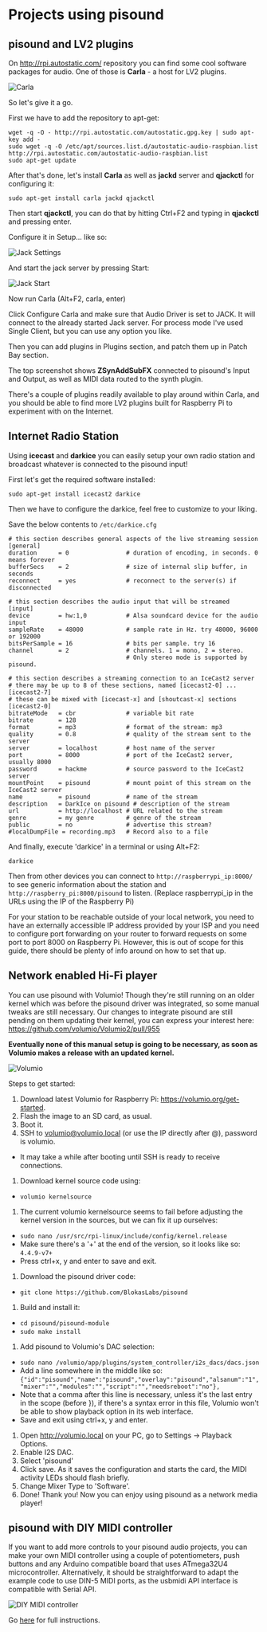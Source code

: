 # Projects using pisound

## pisound and LV2 plugins
On http://rpi.autostatic.com/ repository you can find some cool software packages for audio. One of those is **Carla** - a host for LV2 plugins.

![Carla](https://raw.githubusercontent.com/wiki/Pranciskus/wiki-test/images/carla.png)

So let's give it a go.

First we have to add the repository to apt-get:
```
wget -q -O - http://rpi.autostatic.com/autostatic.gpg.key | sudo apt-key add -
sudo wget -q -O /etc/apt/sources.list.d/autostatic-audio-raspbian.list http://rpi.autostatic.com/autostatic-audio-raspbian.list
sudo apt-get update
```
After that's done, let's install **Carla** as well as **jackd** server and **qjackctl** for configuring it:
```
sudo apt-get install carla jackd qjackctl
```
Then start **qjackctl**, you can do that by hitting Ctrl+F2 and typing in **qjackctl** and pressing enter.

Configure it in Setup... like so:

![Jack Settings](https://raw.githubusercontent.com/wiki/Pranciskus/wiki-test/images/jack_settings.png)

And start the jack server by pressing Start:

![Jack Start](https://raw.githubusercontent.com/wiki/Pranciskus/wiki-test/images/start_jack.png)

Now run Carla (Alt+F2, carla, enter)

Click Configure Carla and make sure that Audio Driver is set to JACK. It will connect to the already started Jack server. For process mode I've used Single Client, but you can use any option you like.

Then you can add plugins in Plugins section, and patch them up in Patch Bay section.

The top screenshot shows **ZSynAddSubFX** connected to pisound's Input and Output, as well as MIDI data routed to the synth plugin.

There's a couple of plugins readily available to play around within Carla, and you should be able to find more LV2 plugins built for Raspberry Pi to experiment with on the Internet.

## Internet Radio Station

Using **icecast** and **darkice** you can easily setup your own radio station and broadcast whatever is connected to the pisound input!

First let's get the required software installed:
```
sudo apt-get install icecast2 darkice
```
Then we have to configure the darkice, feel free to customize to your liking.

Save the below contents to `/etc/darkice.cfg`
```
# this section describes general aspects of the live streaming session
[general]
duration      = 0                # duration of encoding, in seconds. 0 means forever
bufferSecs    = 2                # size of internal slip buffer, in seconds
reconnect     = yes              # reconnect to the server(s) if disconnected

# this section describes the audio input that will be streamed
[input]
device        = hw:1,0           # Alsa soundcard device for the audio input
sampleRate    = 48000            # sample rate in Hz. try 48000, 96000 or 192000
bitsPerSample = 16               # bits per sample. try 16
channel       = 2                # channels. 1 = mono, 2 = stereo.
                                 # Only stereo mode is supported by pisound.

# this section describes a streaming connection to an IceCast2 server
# there may be up to 8 of these sections, named [icecast2-0] ... [icecast2-7]
# these can be mixed with [icecast-x] and [shoutcast-x] sections
[icecast2-0]
bitrateMode   = cbr              # variable bit rate
bitrate       = 128
format        = mp3              # format of the stream: mp3
quality       = 0.8              # quality of the stream sent to the server
server        = localhost        # host name of the server
port          = 8000             # port of the IceCast2 server, usually 8000
password      = hackme           # source password to the IceCast2 server
mountPoint    = pisound          # mount point of this stream on the IceCast2 server
name          = pisound          # name of the stream
description   = DarkIce on pisound # description of the stream
url           = http://localhost # URL related to the stream
genre         = my genre         # genre of the stream
public        = no               # advertise this stream?
#localDumpFile = recording.mp3   # Record also to a file
```

And finally, execute 'darkice' in a terminal or using Alt+F2:

`darkice`

Then from other devices you can connect to `http://raspberrypi_ip:8000/` to see generic information about the station and `http://raspberry_pi:8000/pisound` to listen. (Replace raspberrypi_ip in the URLs using the IP of the Raspberry Pi)

For your station to be reachable outside of your local network, you need to have an externally accessible IP address provided by your ISP and you need to configure port forwarding on your router to forward requests on some port to port 8000 on Raspberry Pi. However, this is out of scope for this guide, there should be plenty of info around on how to set that up.

## Network enabled Hi-Fi player
You can use pisound with Volumio! Though they're still running on an older kernel which was before the pisound driver was integrated, so some manual tweaks are still necessary. Our changes to integrate pisound are still pending on them updating their kernel, you can express your interest here: https://github.com/volumio/Volumio2/pull/955

**Eventually none of this manual setup is going to be necessary, as soon as Volumio makes a release with an updated kernel.**

![Volumio](https://raw.githubusercontent.com/wiki/Pranciskus/wiki-test/images/volumio.png)

Steps to get started:

1. Download latest Volumio for Raspberry Pi: https://volumio.org/get-started.
1. Flash the image to an SD card, as usual.
1. Boot it.
1. SSH to volumio@volumio.local (or use the IP directly after @), password is volumio.
  - It may take a while after booting until SSH is ready to receive connections.
1. Download kernel source code using:
  - `volumio kernelsource`
1. The current volumio kernelsource seems to fail before adjusting the kernel version in the sources, but we can fix it up ourselves:
  - `sudo nano /usr/src/rpi-linux/include/config/kernel.release`
  - Make sure there's a '+' at the end of the version, so it looks like so: `4.4.9-v7+`
  - Press ctrl+x, y and enter to save and exit.
1. Download the pisound driver code:
  - `git clone https://github.com/BlokasLabs/pisound`
1. Build and install it:
  - `cd pisound/pisound-module`
  - `sudo make install`
1. Add pisound to Volumio's DAC selection:
  - `sudo nano /volumio/app/plugins/system_controller/i2s_dacs/dacs.json`
  - Add a line somewhere in the middle like so: `{"id":"pisound","name":"pisound","overlay":"pisound","alsanum":"1","mixer":"","modules":"","script":"","needsreboot":"no"},`
  - Note that a comma after this line is necessary, unless it's the last entry in the scope (before }), if there's a syntax error in this file, Volumio won't be able to show playback option in its web interface.
  - Save and exit using ctrl+x, y and enter.
1. Open http://volumio.local on your PC, go to Settings -> Playback Options.
1. Enable I2S DAC.
1. Select 'pisound'
1. Click save. As it saves the configuration and starts the card, the MIDI activity LEDs should flash briefly.
1. Change Mixer Type to 'Software'.
1. Done! Thank you! Now you can enjoy using pisound as a network media player!

## pisound with DIY MIDI controller

If you want to add more controls to your pisound audio projects, you can make your own MIDI controller using a couple of potentiometers, push buttons and any Arduino compatible board that uses ATmega32U4 microcontroller. Alternatively, it should be straightforward to adapt the example code to use DIN-5 MIDI ports, as the usbmidi API interface is compatible with Serial API.

![DIY MIDI controller](https://raw.githubusercontent.com/wiki/Pranciskus/wiki-test/images/diy-midi-ctrl.png)

Go [here](https://github.com/BlokasLabs/usbmidi/tree/master/arduino/libraries/usbmidi/examples/midictrl) for full instructions.